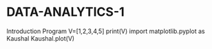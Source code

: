 # DATA-ANALYTICS-1
Introduction Program
V=[1,2,3,4,5]
print(V)
import matplotlib.pyplot as Kaushal
Kaushal.plot(V)
